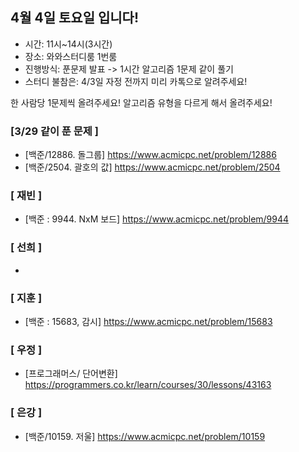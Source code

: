 ## 4월 4일 토요일 입니다!
- 시간: 11시~14시(3시간)
- 장소: 와와스터디룸 1번룸
- 진행방식: 푼문제 발표 -> 1시간 알고리즘 1문제 같이 풀기
- 스터디 불참은: 4/3일 자정 전까지 미리 카톡으로 알려주세요!

한 사람당 1문제씩 올려주세요! 알고리즘 유형을 다르게 해서 올려주세요!

### [3/29 같이 푼 문제 ]
- [백준/12886. 돌그룹] https://www.acmicpc.net/problem/12886
- [백준/2504. 괄호의 값] https://www.acmicpc.net/problem/2504

### [ 재빈 ]
- [백준 : 9944. NxM 보드] https://www.acmicpc.net/problem/9944

### [ 선희 ]
-

### [ 지훈 ]
- [백준 : 15683, 감시] https://www.acmicpc.net/problem/15683

### [ 우정 ]
- [프로그래머스/ 단어변환] https://programmers.co.kr/learn/courses/30/lessons/43163

### [ 은강 ]
- [백준/10159. 저울] https://www.acmicpc.net/problem/10159
